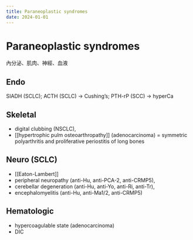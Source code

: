 ```yaml
---
title: Paraneoplastic syndromes
date: 2024-01-01
---
```

# Paraneoplastic syndromes

內分泌、肌肉、神經、血液

## Endo
SIADH (SCLC); ACTH (SCLC) → Cushing’s; PTH-rP (SCC) → hyperCa

## Skeletal
* digital clubbing (NSCLC),
* [[hypertrophic pulm osteoarthropathy]] (adenocarcinoma) = symmetric polyarthritis and proliferative periostitis of long bones

## Neuro (SCLC)
* [[Eaton-Lambert]]
* peripheral neuropathy (anti-Hu, anti-PCA-2, anti-CRMP5),
* cerebellar degeneration (anti-Hu, anti-Yo, anti-Ri, anti-Tr),
* encephalomyelitis (anti-Hu, anti-Ma1/2, anti-CRMP5)

## Hematologic
* hypercoagulable state (adenocarcinoma)
* DIC
